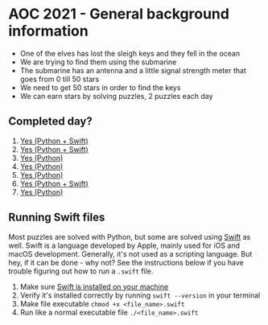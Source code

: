 # AOC 2021 - General background information

- One of the elves has lost the sleigh keys and they fell in the ocean
- We are trying to find them using the submarine
- The submarine has an antenna and a little signal strength meter that goes from 0 till 50 stars
- We need to get 50 stars in order to find the keys
- We can earn stars by solving puzzles, 2 puzzles each day

## Completed day?

1. [Yes (Python + Swift)](day1/)
2. [Yes (Python + Swift)](day2/)
3. [Yes (Python)](day3/)
4. [Yes (Python)](day4/)
5. [Yes (Python)](day5/)
6. [Yes (Python + Swift)](day6/)
7. [Yes (Python)](day7/)

## Running Swift files

Most puzzles are solved with Python, but some are solved using [Swift](https://www.swift.org) as well. Swift is a language developed by Apple, mainly used for iOS and macOS development. Generally, it's not used as a scripting language. But hey, if it can be done - why not? See the instructions below if you have trouble figuring out how to run a `.swift` file.

1. Make sure [Swift is installed on your machine](https://www.swift.org/getting-started/)
2. Verify it's installed correctly by running `swift --version` in your terminal
3. Make file executable `chmod +x <file_name>.swift`
4. Run like a normal executable file `./<file_name>.swift`
